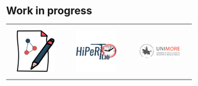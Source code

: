 # Work in progress 


<table style="width:100%" border="0">
  <tr>
    <th>
      <p align="center">
           <img src="./imgs/LogoHGT.png" width="70%" height="70%">
      </p>
    </th>
      <th>
      <p align="center">
           <img src="./imgs/hipert-logo-avatar.jpg" width="70%" height="70%">
      </p>
    </th>
          <th>
      <p align="center">
           <img src="./imgs/Logo_A_Positivo_Colore.png" width="70%" height="70%">
      </p>
    </th>
     </tr>
    </table>


